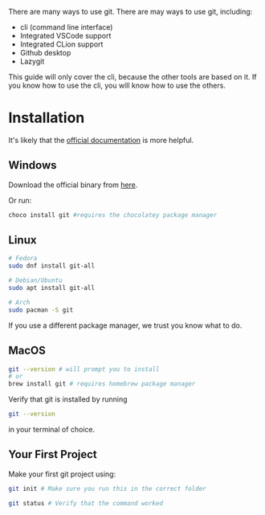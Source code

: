 There are many ways to use git. There are may ways to use git, including:
- cli (command line interface)
- Integrated VSCode support
- Integrated CLion support
- Github desktop
- Lazygit

This guide will only cover the cli, because the other tools are based on it. If you know how to use the cli, you will know how to use the others.

# Installation
It's likely that the [official documentation](https://git-scm.com/book/en/v2/Getting-Started-Installing-Git) is more helpful.


## Windows
Download the official binary from [here](https://git-scm.com/download/win).

Or run:
```sh
choco install git #requires the chocolatey package manager 
```

## Linux
```sh
# Fedora
sudo dnf install git-all

# Debian/Ubuntu
sudo apt install git-all

# Arch
sudo pacman -S git
```
If you use a different package manager, we trust you know what to do.

## MacOS
```sh
git --version # will prompt you to install
# or
brew install git # requires homebrew package manager
```

Verify that git is installed by running
```sh
git --version
```
in your terminal of choice.

## Your First Project
Make your first git project using:
```sh
git init # Make sure you run this in the correct folder

git status # Verify that the command worked
```
